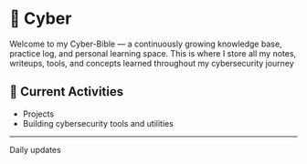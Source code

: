   # 🧠 Cyber
Welcome to my Cyber-Bible — a continuously growing knowledge base, practice log, and personal learning space. This is where I store all my notes, writeups, tools, and concepts learned throughout my cybersecurity journey

## 🚀 Current Activities

- Projects 
- Building cybersecurity tools and utilities

---

Daily updates 
